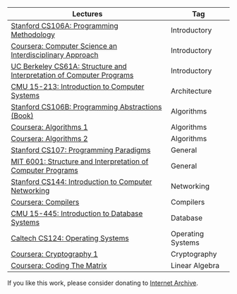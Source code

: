| Lectures | Tag |
| --- | --- |
| [Stanford CS106A: Programming Methodology](https://archive.org/details/stanford-cs106a-programming-methodology) | Introductory |
| [Coursera: Computer Science an Interdisciplinary Approach](https://archive.org/details/coursera-computer-science-an-interdisciplinary-approach) | Introductory |
| [UC Berkeley CS61A: Structure and Interpretation of Computer Programs](https://archive.org/details/uc-berkeley-cs61a-structure-and-interpretation-of-computer-programs) | Introductory |
| [CMU 15-213: Introduction to Computer Systems](https://archive.org/details/cmu-15-213-introduction-to-computer-systems) | Architecture |
| [Stanford CS106B: Programming Abstractions (Book)](https://archive.org/details/stanford-cs106b-programming-abstractions) | Algorithms |
| [Coursera: Algorithms 1](https://archive.org/details/coursera-algorithms-1) | Algorithms |
| [Coursera: Algorithms 2](https://archive.org/details/coursera-algorithms-2) | Algorithms |
| [Stanford CS107: Programming Paradigms](https://archive.org/details/stanford-cs107-programming-paradigms) | General |
| [MIT 6001: Structure and Interpretation of Computer Programs](https://archive.org/details/mit-6001-structure-and-interpretation-of-computer-programs) | General |
| [Stanford CS144: Introduction to Computer Networking](https://archive.org/details/stanford-cs144-introduction-to-computer-networking) | Networking |
| [Coursera: Compilers](https://archive.org/details/coursera-compilers) | Compilers |
| [CMU 15-445: Introduction to Database Systems](https://archive.org/details/cmu-15-445-introduction-to-database-systems) | Database |
| [Caltech CS124: Operating Systems](https://archive.org/details/caltech-cs124-operating-systems) | Operating Systems |
| [Coursera: Cryptography 1](https://archive.org/details/coursera-cryptography-1) | Cryptography |
| [Coursera: Coding The Matrix](https://archive.org/details/coursera-coding-the-matrix) | Linear Algebra |

If you like this work, please consider donating to [Internet Archive](https://archive.org/donate).
